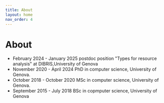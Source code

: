 ```yaml
---
title: About
layout: home
nav_order: 4
---
```


# About 

- February 2024 - January 2025 postdoc position "Types for resource analysis" at DIBRIS,University of Genova
- November 2020 - April 2024 PhD in computer science, University of Genova. [<i class="fa-solid fa-file"></i>](https://iris.unige.it/retrieve/0491538c-536a-4994-86a8-e55c9535a110/phdunige_4231932.pdf)
- October 2018 - October 2020 MSc in computer science, University of Genova. [<i class="fa-solid fa-file"></i>](https://unire.unige.it/bitstream/handle/123456789/3229/tesi14338333.pdf?sequence=1&isAllowed=y&group=an)
- September 2015 - July 2018 BSc in copmputer science, University of Genova 